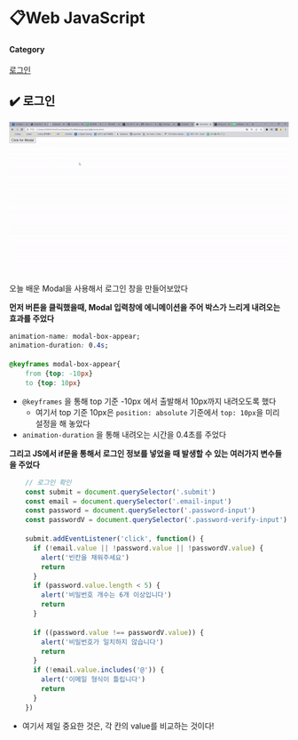 # 📋Web JavaScript

#### Category

[로그인](#%EF%B8%8F-로그인)



## ✔️ 로그인

![ezgif-1-8d4a23c007](README.assets/ezgif-1-8d4a23c007.gif)

오늘 배운 Modal을 사용해서 로그인 창을 만들어보았다

**먼저 버튼을 클릭했을때, Modal 입력창에 에니메이션을 주어 박스가 느리게 내려오는 효과를 주었다**

```css
animation-name: modal-box-appear;
animation-duration: 0.4s;

@keyframes modal-box-appear{
    from {top: -10px}
    to {top: 10px}
```

- `@keyframes` 을 통해 top 기준 -10px 에서 출발해서 10px까지 내려오도록 했다
  - 여기서 top 기준 10px은 `position: absolute` 기준에서 `top: 10px`을 미리 설정을 해 놓았다
- `animation-duration` 을 통해 내려오는 시간을 0.4초를 주었다

**그리고 JS에서 if문을 통해서 로그인 정보를 넣었을 때 발생할 수 있는 여러가지 변수들을 주었다**

```javascript
    // 로그인 확인
    const submit = document.querySelector('.submit')
    const email = document.querySelector('.email-input')
    const password = document.querySelector('.password-input')
    const passwordV = document.querySelector('.password-verify-input')

    submit.addEventListener('click', function() {
      if (!email.value || !password.value || !passwordV.value) {
        alert('빈칸을 채워주세요')
        return
      }
      if (password.value.length < 5) {
        alert('비밀번호 개수는 6개 이상입니다')
        return
      }

      if ((password.value !== passwordV.value)) {
        alert('비밀번호가 일치하지 않습니다')
        return
      }
      if (!email.value.includes('@')) {
        alert('이메일 형식이 틀립니다')
        return
      }
    })
```

- 여기서 제일 중요한 것은, 각 칸의 value를 비교하는 것이다!
